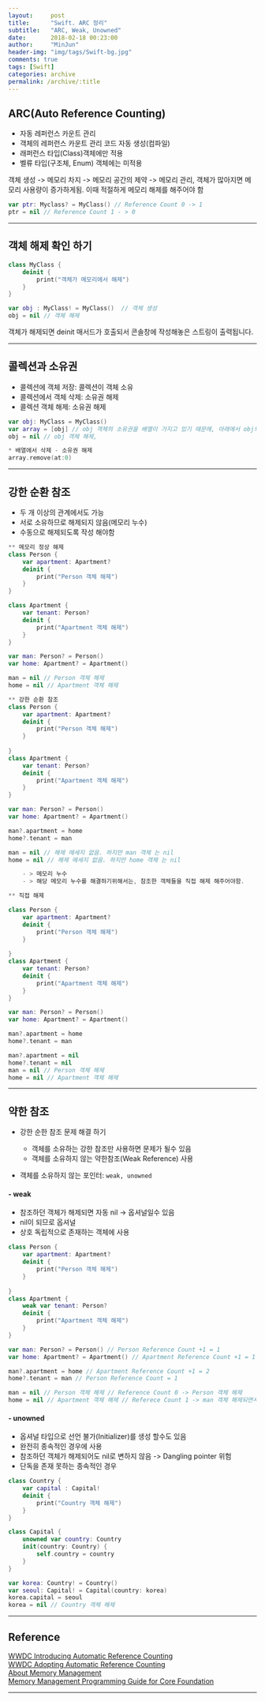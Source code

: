 ```yaml
---
layout:     post
title:      "Swift. ARC 정리"
subtitle:   "ARC, Weak, Unowned"
date:       2018-02-18 00:23:00
author:     "MinJun"
header-img: "img/tags/Swift-bg.jpg"
comments: true 
tags: [Swift]
categories: archive
permalink: /archive/:title
---
```


## ARC(Auto Reference Counting)

- 자동 레퍼런스 카운트 관리
- 객체의 레퍼런스 카운트 관리 코드 자동 생성(컴파일)
- 래퍼런스 타입(Class)객체에만 적용
- 벨류 타입(구조체, Enum) 객체에는 미적용 <br>

객체 생성 -> 메모리 차지 -> 메모리 공간의 제약 -> 메모리 관리, 객체가 많아지면 메모리 사용량이 증가하게됨. 이때 적절하게 메모리 해제를 해주어야 함 <br>

```swift
var ptr: Myclass? = MyClass() // Reference Count 0 -> 1 
ptr = nil // Reference Count 1 - > 0
```

---

## 객체 해제 확인 하기 

```swift
class MyClass {
	deinit {
		print("객체가 메모리에서 해제")
	}
}

var obj : MyClass! = MyClass()  // 객체 생성
obj = nil // 객체 해제 
```

객체가 해제되면 deinit 매서드가 호출되서 콘솔창에 작성해놓은 스트링이 출력됩니다.

---

## 콜렉션과 소유권

- 콜렉션에 객체 저장: 콜렉션이 객체 소유
- 콜렉션에서 객체 삭제: 소유권 해제
- 콜렉션 객체 해제: 소유권 해제

```swift
var obj: MyClass = MyClass()
var array = [obj] // obj 객체의 소유권을 배열이 가지고 있기 때문에, 아래에서 obj의 객체를 해제 해도, 배열의 원소로 있는 obj 객체는 해제되지 않음.  
obj = nil // obj 객체 해제,

* 배열에서 삭제 - 소유권 해제
array.remove(at:0)
```

---

## 강한 순환 참조 

- 두 개 이상의 관계에서도 가능
- 서로 소유하므로 해제되지 않음(메모리 누수)
- 수동으로 해제되도록 작성 해야함

```swift
** 메모리 정상 해제
class Person {
    var apartment: Apartment?
    deinit {
        print("Person 객체 해제")
    }
}

class Apartment {
    var tenant: Person?
    deinit {
        print("Apartment 객체 해제")
    }
}

var man: Person? = Person()
var home: Apartment? = Apartment()

man = nil // Person 객체 해제
home = nil // Apartment 객체 해제

** 강한 순환 참조 
class Person {
    var apartment: Apartment?
    deinit {
        print("Person 객체 해제")
    }
    
}
class Apartment {
    var tenant: Person?
    deinit {
        print("Apartment 객체 해제")
    }
}

var man: Person? = Person()
var home: Apartment? = Apartment()

man?.apartment = home
home?.tenant = man

man = nil // 해제 메세지 없음. 하지만 man 객체 는 nil
home = nil // 해제 메세지 없음. 하지만 home 객체 는 nil

	- > 메모리 누수 
	- > 해당 메모리 누수를 해결하기위해서는, 참조한 객체들을 직접 해제 해주어야함.

** 직접 해제

class Person {
    var apartment: Apartment?
    deinit {
        print("Person 객체 해제")
    }
    
}
class Apartment {
    var tenant: Person?
    deinit {
        print("Apartment 객체 해제")
    }
}

var man: Person? = Person()
var home: Apartment? = Apartment()

man?.apartment = home
home?.tenant = man

man?.apartment = nil
home?.tenant = nil
man = nil // Person 객체 해제
home = nil // Apartment 객체 해제
```

---

## 약한 참조 

- 강한 순한 참조 문제 해결 하기 
	- 객체를 소유하는 강한 참조만 사용하면 문제가 될수 있음 
	- 객체를 소유하지 않는 약한참조(Weak Reference) 사용

- 객체를 소유하지 않는 포인터: `weak, unowned`

#### - weak 

- 참조하던 객체가 해제되면 자동 nil -> 옵셔널일수 있음
- nil이 되므로 옵셔널
- 상호 독립적으로 존재하는 객체에 사용 

```swift
class Person {
    var apartment: Apartment?
    deinit {
        print("Person 객체 해제")
    }
    
}
class Apartment {
    weak var tenant: Person?
    deinit {
        print("Apartment 객체 해제")
    }
}

var man: Person? = Person() // Person Reference Count +1 = 1 
var home: Apartment? = Apartment() // Apartment Reference Count +1 = 1 

man?.apartment = home // Apartment Reference Count +1 = 2
home?.tenant = man // Person Reference Count = 1 

man = nil // Person 객체 해제 // Reference Count 0 -> Person 객체 해제 
home = nil // Apartment 객체 해제 // Referece Count 1 -> man 객체 해제되면서, home.tenant 에서 참조 하고있던 Person 의 Reference Count 없어짐 -> 결과적으로 home의 Reference Count 0 -> 객체 해제 
```

#### - unowned 

- 옵셔널 타입으로 선언 불가(Initializer)를 생성 할수도 있음
- 완전히 종속적인 경우에 사용 
- 참조하던 객체가 해제되어도 nil로 변하지 않음 -> Dangling pointer 위험
- 단독을 존재 못하는 종속적인 경우 

```swift
class Country {
    var capital : Capital!
    deinit {
        print("Country 객체 해제")
    }
}

class Capital {
    unowned var country: Country
    init(country: Country) {
        self.country = country
    }
}

var korea: Country! = Country()
var seoul: Capital! = Capital(country: korea)
korea.capital = seoul
korea = nil // Country 객체 해제 
```

---

## Reference 

[WWDC Introducing Automatic Reference Counting](https://developer.apple.com/videos/play/wwdc2011/323/) <br>
[WWDC Adopting Automatic Reference Counting](https://developer.apple.com/videos/play/wwdc2012/406/) <br>
[About Memory Management](https://developer.apple.com/library/content/documentation/Cocoa/Conceptual/MemoryMgmt/Articles/MemoryMgmt.html#//apple_ref/doc/uid/10000011i) <br>
[Memory Management Programming Guide for Core Foundation](https://developer.apple.com/library/content/documentation/CoreFoundation/Conceptual/CFMemoryMgmt/CFMemoryMgmt.html#//apple_ref/doc/uid/10000127i) <br> 

---

